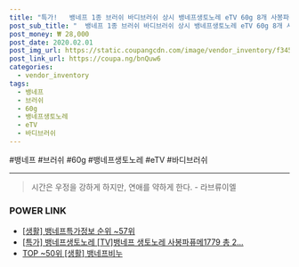 ```yaml
--- 
title: "특가!   뱅네프 1종 브러쉬 바디브러쉬 상시 뱅네프생토노레 eTV 60g 8개 사봉파퓨..." 
post_sub_title: "  뱅네프 1종 브러쉬 바디브러쉬 상시 뱅네프생토노레 eTV 60g 8개 사봉파퓨메1779 생토노레" 
post_money: ₩ 28,000 
post_date: 2020.02.01 
post_img_url: https://static.coupangcdn.com/image/vendor_inventory/f345/a2d6e0908f67e576fa275dcb628ad489d685bb09c91ce52f1d4b853841de.jpg 
post_link_url: https://coupa.ng/bnQuw6 
categories: 
  - vendor_inventory 
tags: 
  - 뱅네프 
  - 브러쉬 
  - 60g 
  - 뱅네프생토노레 
  - eTV 
  - 바디브러쉬 
--- 
```

  #뱅네프 #브러쉬 #60g #뱅네프생토노레 #eTV #바디브러쉬 
<hr> 

> 시간은 우정을 강하게 하지만, 연애를 약하게 한다. - 라브류이엘 


### POWER LINK

* <a href="https://blog.naver.com/sakai111/221775495582" target="_blank"> [생활] 뱅네프특가정보 순위 ~57위</a>
* <a href="https://blog.naver.com/santokki14/221793113862" target="_blank">[특가] 뱅네프생토노레 [TV]뱅네프 생토노레 사봉파퓨메1779 총 2...</a>
* <a href="https://blog.naver.com/an0733/221792537843" target="_blank"> TOP ~50위 [생활] 뱅네프비누</a>
